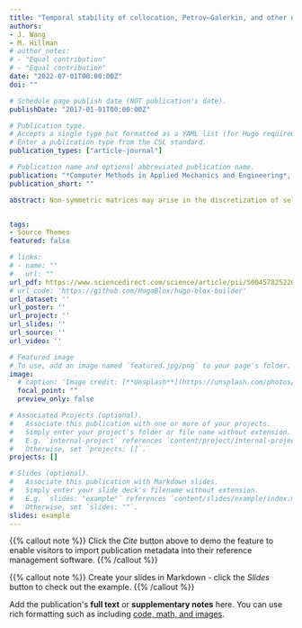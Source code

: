 ```yaml
---
title: "Temporal stability of collocation, Petrov–Galerkin, and other non-symmetric methods in elastodynamics and an energy conserving time integration"
authors:
- J. Wang
- M. Hillman
# author_notes:
# - "Equal contribution"
# - "Equal contribution"
date: "2022-07-01T00:00:00Z"
doi: ""

# Schedule page publish date (NOT publication's date).
publishDate: "2017-01-01T00:00:00Z"

# Publication type.
# Accepts a single type but formatted as a YAML list (for Hugo requirements).
# Enter a publication type from the CSL standard.
publication_types: ["article-journal"]

# Publication name and optional abbreviated publication name.
publication: "*Computer Methods in Applied Mechanics and Engineering*, 393, 114738"
publication_short: ""

abstract: Non-symmetric matrices may arise in the discretization of self-adjoint problems when a Petrov–Galerkin, collocation, or finite-volume method is employed. While these methods have been widely applied, in this paper it is shown that the use of these non-symmetric matrices is incompatable with the conservation of energy in elastodynamics. First, the consistency between the continuous forms of the momentum equation and the energy equation is examined. It is shown that the conservation of linear momentum is equivalent to conservation of energy provided the solution is sufficiently smooth. The semi-discrete counterparts are then analyzed, where it is demonstrated that they are also equivalent, but only conditionally: the mass and stiffness matrices must be symmetric. As a result, employing a non-symmetric method in elastodynamics may artificially generate or dissipate energy. The fully discrete forms with Newmark time integration are then examined where it is shown that unconditionally unstable algorithms may arise. An energy-conserving time integration algorithm is then proposed which provides stability in the solutions of non-symmetric systems. The collocation and finite-volume methods are employed in numerical examples to demonstrate stability issues and the effectiveness of the proposed time integration methodology.


tags:
- Source Themes
featured: false

# links:
# - name: ""
#   url: ""
url_pdf: https://www.sciencedirect.com/science/article/pii/S0045782522000950
# url_code: 'https://github.com/HugoBlox/hugo-blox-builder'
url_dataset: ''
url_poster: ''
url_project: ''
url_slides: ''
url_source: ''
url_video: ''

# Featured image
# To use, add an image named `featured.jpg/png` to your page's folder. 
image:
  # caption: 'Image credit: [**Unsplash**](https://unsplash.com/photos/jdD8gXaTZsc)'
  focal_point: ""
  preview_only: false

# Associated Projects (optional).
#   Associate this publication with one or more of your projects.
#   Simply enter your project's folder or file name without extension.
#   E.g. `internal-project` references `content/project/internal-project/index.md`.
#   Otherwise, set `projects: []`.
projects: []

# Slides (optional).
#   Associate this publication with Markdown slides.
#   Simply enter your slide deck's filename without extension.
#   E.g. `slides: "example"` references `content/slides/example/index.md`.
#   Otherwise, set `slides: ""`.
slides: example
---
```


{{% callout note %}}
Click the *Cite* button above to demo the feature to enable visitors to import publication metadata into their reference management software.
{{% /callout %}}

{{% callout note %}}
Create your slides in Markdown - click the *Slides* button to check out the example.
{{% /callout %}}

Add the publication's **full text** or **supplementary notes** here. You can use rich formatting such as including [code, math, and images](https://docs.hugoblox.com/content/writing-markdown-latex/).
